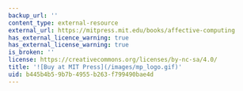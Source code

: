 ```yaml
---
backup_url: ''
content_type: external-resource
external_url: https://mitpress.mit.edu/books/affective-computing
has_external_licence_warning: true
has_external_license_warning: true
is_broken: ''
license: https://creativecommons.org/licenses/by-nc-sa/4.0/
title: '![Buy at MIT Press](/images/mp_logo.gif)'
uid: b445b4b5-9b7b-4955-b263-f799490bae4d
---
```

